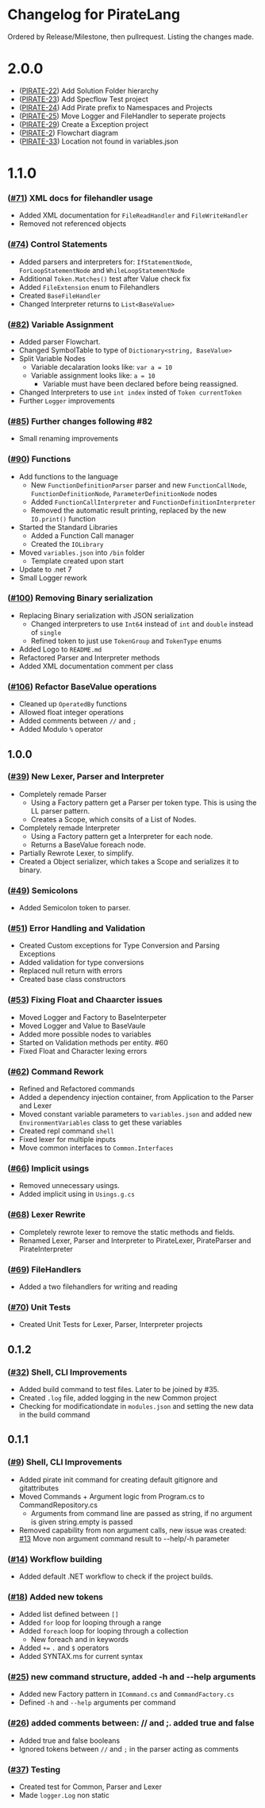# Changelog for PirateLang

Ordered by Release/Milestone, then pullrequest. Listing the changes made.

# 2.0.0

- ([PIRATE-22](https://vanarkel.atlassian.net/browse/PIRATE-22)) Add Solution Folder hierarchy
- ([PIRATE-23](https://vanarkel.atlassian.net/browse/PIRATE-23)) Add Specflow Test project
- ([PIRATE-24](https://vanarkel.atlassian.net/browse/PIRATE-24)) Add Pirate prefix to Namespaces and Projects
- ([PIRATE-25](https://vanarkel.atlassian.net/browse/PIRATE-25)) Move Logger and FileHandler to seperate projects
- ([PIRATE-29](https://vanarkel.atlassian.net/browse/PIRATE-29)) Create a Exception project
- ([PIRATE-2](https://vanarkel.atlassian.net/browse/PIRATE-2)) Flowchart diagram
- ([PIRATE-33](https://vanarkel.atlassian.net/browse/PIRATE-33)) Location not found in variables.json

# 1.1.0

### ([#71](https://github.com/joerivanarkel/PirateLang/pull/71)) XML docs for filehandler usage

- Added XML documentation for `FileReadHandler` and `FileWriteHandler`
- Removed not referenced objects

### ([#74](https://github.com/joerivanarkel/PirateLang/pull/74)) Control Statements

- Added parsers and interpreters for: `IfStatementNode`, `ForLoopStatementNode` and `WhileLoopStatementNode`
- Additional `Token.Matches()` test after Value check fix
- Added `FileExtension` enum to Filehandlers
- Created `BaseFileHandler`
- Changed Interpreter returns to `List<BaseValue>`

### ([#82](https://github.com/joerivanarkel/PirateLang/pull/82)) Variable Assignment

- Added parser Flowchart.
- Changed SymbolTable to type of `Dictionary<string, BaseValue>`
- Split Variable Nodes
  - Variable decalaration looks like: `var a = 10`
  - Variable assignment looks like: `a = 10`
    - Variable must have been declared before being reassigned.
- Changed Interpreters to use `int index` insted of `Token currentToken`
- Further `Logger` improvements

### ([#85](https://github.com/joerivanarkel/PirateLang/pull/85)) Further changes following #82

- Small renaming improvements

### ([#90](https://github.com/joerivanarkel/PirateLang/pull/90)) Functions
- Add functions to the language
    - New `FunctionDefinitionParser` parser and  new `FunctionCallNode`, `FunctionDefinitionNode`, `ParameterDefinitionNode` nodes
    - Added `FunctionCallInterpreter` and `FunctionDefinitionInterpreter`
    - Removed the automatic result printing, replaced by the new `IO.print()` function
- Started the Standard Libraries
    - Added a Function Call manager
    - Created the `IOLibrary`
- Moved `variables.json` into `/bin` folder
    - Template created upon start
- Update to .net 7
- Small Logger rework

### ([#100](https://github.com/joerivanarkel/PirateLang/pull/100)) Removing Binary serialization
- Replacing Binary serialization with JSON serialization
    - Changed interpreters to use `Int64` instead of `int` and `double` instead of `single`
    - Refined token to just use `TokenGroup` and `TokenType` enums
- Added Logo to `README.md`
- Refactored Parser and Interpreter methods
- Added XML documentation comment per class


### ([#106](https://github.com/joerivanarkel/PirateLang/pull/106)) Refactor BaseValue operations
- Cleaned up `OperatedBy` functions
- Allowed float integer operations
- Added comments between `//` and `;`
- Added Modulo `%` operator

## 1.0.0

### ([#39](https://github.com/joerivanarkel/PirateLang/pull/39)) New Lexer, Parser and Interpreter

- Completely remade Parser
  - Using a Factory pattern get a Parser per token type. This is using the LL parser pattern.
  - Creates a Scope, which consits of a List of Nodes.
- Completely remade Interpreter
  - Using a Factory pattern get a Interpreter for each node.
  - Returns a BaseValue foreach node.
- Partially Rewrote Lexer, to simplify.
- Created a Object serializer, which takes a Scope and serializes it to binary.

### ([#49](https://github.com/joerivanarkel/PirateLang/pull/49)) Semicolons

- Added Semicolon token to parser.

### ([#51](https://github.com/joerivanarkel/PirateLang/pull/51)) Error Handling and Validation

- Created Custom exceptions for Type Conversion and Parsing Exceptions
- Added validation for type conversions
- Replaced null return with errors
- Created base class constructors

### ([#53](https://github.com/joerivanarkel/PirateLang/pull/53)) Fixing Float and Chaarcter issues

- Moved Logger and Factory to BaseInterpeter
- Moved Logger and Value to BaseVaule
- Added more possible nodes to variables
- Started on Validation methods per entity. #60
- Fixed Float and Character lexing errors

### ([#62](https://github.com/joerivanarkel/PirateLang/pull/62)) Command Rework

- Refined and Refactored commands
- Added a dependency injection container, from Application to the Parser and Lexer
- Moved constant variable parameters to `variables.json` and added new `EnvironmentVariables` class to get these variables
- Created repl command `shell`
- Fixed lexer for multiple inputs
- Move common interfaces to `Common.Interfaces`

### ([#66](https://github.com/joerivanarkel/PirateLang/pull/66)) Implicit usings

- Removed unnecessary usings.
- Added implicit using in `Usings.g.cs`

### ([#68](https://github.com/joerivanarkel/PirateLang/pull/68)) Lexer Rewrite

- Completely rewrote lexer to remove the static methods and fields.
- Renamed Lexer, Parser and Interpreter to PirateLexer, PirateParser and PirateInterpreter

### ([#69](https://github.com/joerivanarkel/PirateLang/pull/69)) FileHandlers

- Added a two filehandlers for writing and reading

### ([#70](https://github.com/joerivanarkel/PirateLang/pull/70)) Unit Tests

- Created Unit Tests for Lexer, Parser, Interpreter projects

## 0.1.2

### ([#32](https://github.com/joerivanarkel/PirateLang/pull/32)) Shell, CLI Improvements

- Added build command to test files. Later to be joined by #35.
- Created `.log` file, added logging in the new Common project
- Checking for modificationdate in `modules.json` and setting the new data in the build command

## 0.1.1

### ([#9](https://github.com/joerivanarkel/PirateLang/pull/9)) Shell, CLI Improvements

- Added pirate init command for creating default gitignore and gitattributes
- Moved Commands + Argument logic from Program.cs to CommandRepository.cs
  - Arguments from command line are passed as string, if no argument is given string.empty is passed
- Removed capability from non argument calls, new issue was created: [#13](https://github.com/joerivanarkel/PirateLang/issues/13) Move non argument command result to --help/-h parameter

### ([#14](https://github.com/joerivanarkel/PirateLang/pull/14)) Workflow building

- Added default .NET workflow to check if the project builds.

### ([#18](https://github.com/joerivanarkel/PirateLang/pull/18)) Added new tokens

- Added list defined between `[]`
- Added `for` loop for looping through a range
- Added `foreach` loop for looping through a collection
  - New foreach and in keywords
- Added `+=` `.` and `$` operators
- Added SYNTAX.ms for current syntax

### ([#25](https://github.com/joerivanarkel/PirateLang/pull/25)) new command structure, added -h and --help arguments

- Added new Factory pattern in `ICommand.cs` and `CommandFactory.cs`
- Defined `-h` and `--help` arguments per command

### ([#26](https://github.com/joerivanarkel/PirateLang/pull/26)) added comments between: // and ;. added true and false

- Added true and false booleans
- Ignored tokens between `//` and `;` in the parser acting as comments

### ([#37](https://github.com/joerivanarkel/PirateLang/pull/37)) Testing

- Created test for Common, Parser and Lexer
- Made `logger.Log` non static
